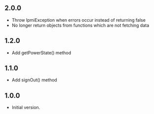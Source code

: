 ## 2.0.0

- Throw IpmiException when errors occur instead of returning false
- No longer return objects from functions which are not fetching data

## 1.2.0

- Add getPowerState() method

## 1.1.0

- Add signOut() method
## 1.0.0

- Initial version.
